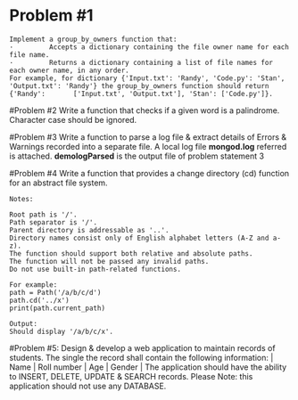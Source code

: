 # Problem #1
    Implement a group_by_owners function that:
    ·         Accepts a dictionary containing the file owner name for each file name.
    ·         Returns a dictionary containing a list of file names for each owner name, in any order.
    For example, for dictionary {'Input.txt': 'Randy', 'Code.py': 'Stan', 'Output.txt': 'Randy'} the group_by_owners function should return {'Randy':       ['Input.txt', 'Output.txt'], 'Stan': ['Code.py']}.


#Problem #2
    Write a function that checks if a given word is a palindrome. Character case should be ignored.

#Problem #3
    Write a function to parse a log file & extract details of Errors & Warnings recorded into a separate file.
    A local log file **mongod.log** referred is attached. 
    **demologParsed** is the output file of problem statement 3

#Problem #4
    Write a function that provides a change directory (cd) function for an abstract file system.

    Notes:

    Root path is '/'.
    Path separator is '/'.
    Parent directory is addressable as '..'.
    Directory names consist only of English alphabet letters (A-Z and a-z).
    The function should support both relative and absolute paths.
    The function will not be passed any invalid paths.
    Do not use built-in path-related functions.

    For example:
    path = Path('/a/b/c/d')
    path.cd('../x')
    print(path.current_path)

    Output:
    Should display '/a/b/c/x'.

#Problem #5:
    Design & develop a web application to maintain records of students.
    The single the record shall contain the following information: 
    | Name | Roll number | Age | Gender |
    The application should have the ability to INSERT, DELETE, UPDATE & SEARCH records.
    Please Note: this application should not use any DATABASE.
